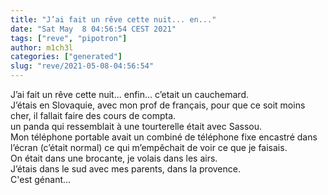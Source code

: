 ```yaml
---
title: "J’ai fait un rêve cette nuit... en..."
date: "Sat May  8 04:56:54 CEST 2021"
tags: ["reve", "pipotron"]
author: m1ch3l
categories: ["generated"]
slug: "reve/2021-05-08-04:56:54"
---
```


J’ai fait un rêve cette nuit... enfin... c’etait un cauchemard.<br>
J’étais en Slovaquie, avec mon prof de français, pour que ce soit moins cher, il fallait faire des cours de compta.<br>
un panda qui ressemblait à une tourterelle était avec Sassou.<br>
Mon téléphone portable avait un combiné de téléphone fixe encastré dans l’écran (c’était normal) ce qui m’empêchait de voir ce que je faisais.<br>
On était dans une brocante, je volais dans les airs.<br>
J’étais dans le sud avec mes parents, dans la provence.<br>
C'est génant...<br>
